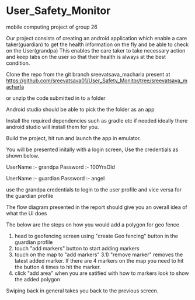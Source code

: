 # User_Safety_Monitor
mobile computing project of group 26

Our project consists of creating an android application which enable a care taker(guardian) to get the health information on the fly and be able to check on the User(grandpa)
This enables the care taker to take necessary action and keep tabs on the user so that their health is always at the best condition.

Clone the repo from the git branch sreevatsava_macharla present at 
https://github.com/sreevatsava01/User_Safety_Monitor/tree/sreevatsava_macharla

or unzip the code submitted in to a folder

Android studio should be able to pick the the folder as an app

Install the required dependencies such as gradle etc if needed ideally there android studio will install them for you.

Build the project, hit run and launch the app in emulator.

You will be presented initally with a login screen, Use the credentials as shown below.

UserName :- grandpa
Password :- 100YrsOld

UserName :- guardian
Password :- angel

use the grandpa credentials to login to the user profile and vice versa for the guardian profile

The flow diagram presented in the report should give you  an overall idea of what the UI does

The below are the steps on how you would add a polygon for geo fence
1) head to geofencing screen using "create Geo fencing" button in the guardian profile
2) touch "add markers" button to start adding markers
3) touch on the map to "add markers"
3.1) "remove marker" removes the latest added marker. If there are 4 markers on the map you need to hit the button 4 times to hit the marker.
4) click "add area" when you are satified with how to markers look to show the added polygon

Swiping back in general takes you back to the previous screen.


